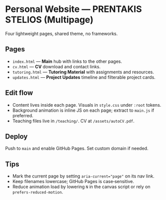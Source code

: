 # Personal Website — PRENTAKIS STELIOS (Multipage)

Four lightweight pages, shared theme, no frameworks.

## Pages
- `index.html` — **Main** hub with links to the other pages.
- `cv.html` — **CV** download and contact links.
- `tutoring.html` — **Tutoring Material** with assignments and resources.
- `updates.html` — **Project Updates** timeline and filterable project cards.

## Edit flow
- Content lives inside each page. Visuals in `style.css` under `:root` tokens.
- Background animation is inline JS on each page; extract to `main.js` if preferred.
- Teaching files live in `/teaching/`. CV at `/assets/autoCV.pdf`.

## Deploy
Push to `main` and enable GitHub Pages. Set custom domain if needed.

## Tips
- Mark the current page by setting `aria-current="page"` on its nav link.
- Keep filenames lowercase; GitHub Pages is case‑sensitive.
- Reduce animation load by lowering `N` in the canvas script or rely on `prefers-reduced-motion`.
